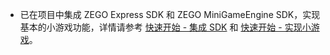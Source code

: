 - 已在项目中集成 ZEGO Express SDK 和 ZEGO MiniGameEngine SDK，实现基本的小游戏功能，详情请参考 [快速开始 - 集成 SDK](!ZegoMiniGameEngine-Integrate_SDK) 和 [快速开始 - 实现小游戏](!ZegoMiniGameEngine-Implement_mini_games)。


